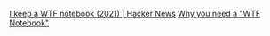 
[I keep a WTF notebook (2021) | Hacker News](https://news.ycombinator.com/item?id=40078106)
[Why you need a "WTF Notebook"](https://www.simplermachines.com/why-you-need-a-wtf-notebook/)
